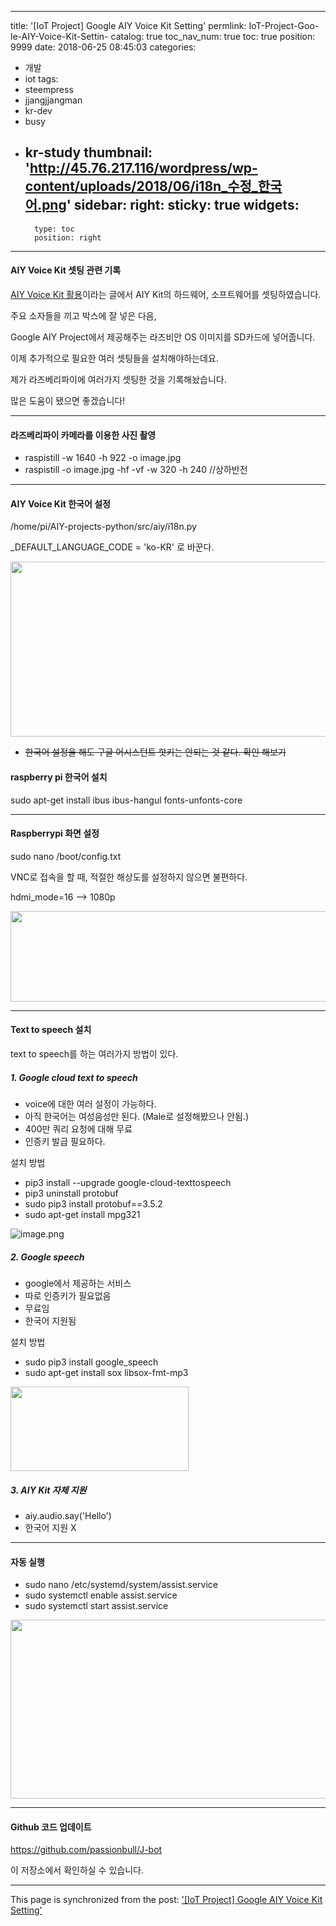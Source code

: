 
---
title: '[IoT Project] Google AIY Voice Kit Setting'
permlink: IoT-Project-Goo-le-AIY-Voice-Kit-Settin-
catalog: true
toc_nav_num: true
toc: true
position: 9999
date: 2018-06-25 08:45:03
categories:
- 개발
- iot
tags:
- steempress
- jjangjjangman
- kr-dev
- busy
- kr-study
thumbnail: 'http://45.76.217.116/wordpress/wp-content/uploads/2018/06/i18n_수정_한국어.png'
sidebar:
    right:
        sticky: true
widgets:
    -
        type: toc
        position: right
---


<h4>AIY Voice Kit 셋팅 관련 기록</h4>

[AIY Voice Kit 활용](https://busy.org/@jacobyu/iot-project-google-aiy-voice-kit)이라는 글에서 AIY Kit의 하드웨어, 소프트웨어를 셋팅하였습니다.

주요 소자들을 끼고 박스에 잘 넣은 다음,

Google AIY Project에서 제공해주는 라즈비안 OS 이미지를 SD카드에 넣어줍니다.

이제 추가적으로 필요한 여러 셋팅들을 설치해야하는데요.

제가 라즈베리파이에 여러가지 셋팅한 것을 기록해놨습니다.

많은 도움이 됐으면 좋겠습니다!

<hr />

<h4>라즈베리파이 카메라를 이용한 사진 촬영</h4>
<ul>
 	<li>raspistill -w 1640 -h 922 -o image.jpg</li>
 	<li>raspistill -o image.jpg -hf -vf -w 320 -h 240 //상하반전</li>
</ul>

<hr />

<h4>AIY Voice Kit 한국어 설정</h4>
/home/pi/AIY-projects-python/src/aiy/i18n.py

_DEFAULT_LANGUAGE_CODE = 'ko-KR' 로 바꾼다.

<img class="alignnone size-full wp-image-63" src="http://45.76.217.116/wordpress/wp-content/uploads/2018/06/i18n_수정_한국어.png" alt="" width="633" height="280" /><br/>
<ul>
 	<li><del>한국어 설정을 해도 구글 어시스턴트 핫키는 안되는 것 같다. 확인 해보기</del></li>
</ul>
<h4>raspberry pi 한국어 설치</h4>
sudo apt-get install ibus ibus-hangul fonts-unfonts-core

<hr />

<h4>Raspberrypi 화면 설정</h4>
sudo nano /boot/config.txt

VNC로 접속을 할 때, 적절한 해상도를 설정하지 않으면 불편하다.

hdmi_mode=16 --&gt; 1080p

<img class="alignnone size-full wp-image-66" src="http://45.76.217.116/wordpress/wp-content/uploads/2018/06/디스플레이설정.png" alt="" width="643" height="145" /><br/>

<hr />

<h4>Text to speech 설치</h4>
text to speech를 하는 여러가지 방법이 있다.
<h5>1. Google cloud text to speech</h5>
<ul>
 	<li>voice에 대한 여러 설정이 가능하다.</li>
 	<li>아직 한국어는 여성음성만 된다. (Male로 설정해봤으나 안됨.)</li>
 	<li>400만 쿼리 요청에 대해 무료</li>
 	<li>인증키 발급 필요하다.</li>
</ul>
설치 방법
<ul>
 	<li>pip3 install --upgrade google-cloud-texttospeech</li>
 	<li>pip3 uninstall protobuf</li>
 	<li>sudo pip3 install protobuf==3.5.2</li>
 	<li>sudo apt-get install mpg321</li>
</ul>

![image.png](https://ipfs.busy.org/ipfs/QmbxzMW4zJyyt1ECMVyRzTZbe1KsSfVwGYnGdqMJQPAmzY)


<h5>2. Google speech</h5>
<ul>
 	<li>google에서 제공하는 서비스</li>
 	<li>따로 인증키가 필요없음</li>
 	<li>무료임</li>
 	<li>한국어 지원됨</li>
</ul>
설치 방법
<ul>
 	<li>sudo pip3 install google_speech</li>
 	<li>sudo apt-get install sox libsox-fmt-mp3</li>
</ul>
<img class="alignnone size-full wp-image-69" style="font-size: 19px; font-weight: 900;" src="http://45.76.217.116/wordpress/wp-content/uploads/2018/06/google-text-to-speech.png" alt="" width="285" height="135" /><br/>
<h5>3. AIY Kit 자체 지원</h5>
<ul>
 	<li>aiy.audio.say('Hello')</li>
 	<li>한국어 지원 X</li>
</ul>

<hr />

<h4>자동 실행</h4>
<ul>
 	<li>sudo nano /etc/systemd/system/assist.service</li>
 	<li>sudo systemctl enable assist.service</li>
 	<li>sudo systemctl start assist.service</li>
</ul>
<img class="alignnone size-full wp-image-70" src="http://45.76.217.116/wordpress/wp-content/uploads/2018/06/자동실행.png" alt="" width="563" height="286" /><br/>

<hr />

<h4>Github 코드 업데이트</h4>

https://github.com/passionbull/J-bot

이 저장소에서 확인하실 수 있습니다.

- - -

This page is synchronized from the post: ['[IoT Project] Google AIY Voice Kit Setting'](https://steempeak.com/@jacobyu/iotprojectgoogleaiyvoicekitsetting-8kfi34ksfp)
